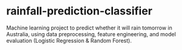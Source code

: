 # rainfall-prediction-classifier
 Machine learning project to predict whether it will rain tomorrow in Australia, using data preprocessing, feature engineering, and model evaluation (Logistic Regression &amp; Random Forest). 
